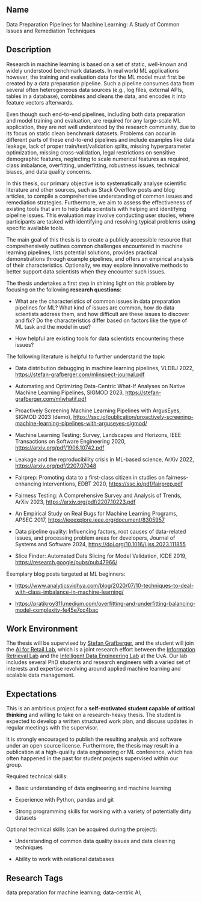 ## Name



Data Preparation Pipelines for Machine Learning: A Study of Common Issues and Remediation Techniques



## Description



Research in machine learning is based on a set of static, well-known and widely understood benchmark datasets. In real world ML applications however, the training and evaluation data for the ML model must first be created by a data preparation pipeline. Such a pipeline consumes data from several often heterogeneous data sources (e.g., log files, external APIs, tables in a database), combines and cleans the data, and encodes it into feature vectors afterwards.

Even though such end-to-end pipelines, including both data preparation and model training and evaluation, are required for any large-scale ML application, they are not well understood by the research community, due to its focus on static clean benchmark datasets. Problems can occur in different parts of these end-to-end pipelines and include examples like data leakage, lack of proper train/test/validation splits, missing hyperparameter optimization, missing cross-validation, legal restrictions on sensitive demographic features, neglecting to scale numerical features as required, class imbalance, overfitting, underfitting, robustness issues, technical biases, and data quality concerns.

In this thesis, our primary objective is to systematically analyse scientific literature and other sources, such as Stack Overflow posts and blog articles, to compile a comprehensive understanding of common issues and remediation strategies. Furthermore, we aim to assess the effectiveness of existing tools that aim to help data scientists with helping and identifying pipeline issues. This evaluation may involve conducting user studies, where participants are tasked with identifying and resolving typical problems using specific available tools.

The main goal of this thesis is to create a publicly accessible resource that comprehensively outlines common challenges encountered in machine learning pipelines, lists potential solutions, provides practical demonstrations through example pipelines, and offers an empirical analysis of their characteristics. Optionally, we may explore innovative methods to better support data scientists when they encounter such issues.



The thesis undertakes a first step in shining light on this problem by focusing on the following **research questions**:



 * What are the characteristics of common issues in data preparation pipelines for ML? What kind of issues are common, how do data scientists address them, and how difficult are these issues to discover and fix? Do the characteristics differ based on factors like the type of ML task and the model in use?

 * How helpful are existing tools for data scientists encountering these issues?



The following literature is helpful to further understand the topic

 * Data distribution debugging in machine learning pipelines, VLDBJ 2022, https://stefan-grafberger.com/mlinspect-journal.pdf

 * Automating and Optimizing Data-Centric What-If Analyses on Native Machine Learning Pipelines, SIGMOD 2023, https://stefan-grafberger.com/mlwhatif.pdf

* Proactively Screening Machine Learning Pipelines with ArgusEyes, SIGMOD 2023 (demo), https://ssc.io/publication/proactively-screening-machine-learning-pipelines-with-arguseyes-sigmod/

 * Machine Learning Testing: Survey, Landscapes and Horizons, IEEE Transactions on Software Engineering 2020, https://arxiv.org/pdf/1906.10742.pdf

 * Leakage and the reproducibility crisis in ML-based science, ArXiv 2022, https://arxiv.org/pdf/2207.07048

 * Fairprep: Promoting data to a first-class citizen in studies on fairness-enhancing interventions, EDBT 2020, https://ssc.io/pdf/fairprep.pdf

 * Fairness Testing: A Comprehensive Survey and Analysis of Trends, ArXiv 2023, https://arxiv.org/pdf/2207.10223.pdf

 * An Empirical Study on Real Bugs for Machine Learning Programs, APSEC 2017, https://ieeexplore.ieee.org/document/8305957

 * Data pipeline quality: Influencing factors, root causes of data-related issues, and processing problem areas for developers, Journal of Systems and Software 2024, https://doi.org/10.1016/j.jss.2023.111855

 * Slice Finder: Automated Data Slicing for Model Validation, ICDE 2019, https://research.google/pubs/pub47966/


Exemplary blog posts targeted at ML beginners: 

 * https://www.analyticsvidhya.com/blog/2020/07/10-techniques-to-deal-with-class-imbalance-in-machine-learning/

 * https://pratikroy311.medium.com/overfitting-and-underfitting-balancing-model-complexity-fe45e7cc4bac


 ## Work Environment

 

 The thesis will be supervised by [Stefan Grafberger](https://stefan-grafberger.com/), and the student will join the [AI for Retail Lab](https://icai.ai/airlab/), which is a joint research effort between the [Information Retrieval Lab](https://irlab.science.uva.nl/) and the [Intelligent Data Engineering Lab](https://indelab.org) at the UvA.  Our lab includes several PhD students and research engineers with a varied set of interests and expertise revolving around applied machine learning and scalable data management.

 

 ## Expectations

 

This is an ambitious project for a **self-motivated student capable of critical thinking** and willing to take on a research-heavy thesis. The student is expected to develop a written structured work plan, and discuss updates in regular meetings with the supervisor. 



It is strongly encouraged to publish the resulting analysis and software under an open source license. Furthermore, the thesis may result in a publication at a high-quality data engineering or ML conference, which has often happened in the past for student projects supervised within our group.



Required technical skills:

 * Basic understanding of data engineering and machine learning

 * Experience with Python, pandas and git

 * Strong programming skills for working with a variety of potentially dirty datasets



Optional technical skills (can be acquired during the project):

 * Understanding of common data quality issues and data cleaning techniques

 * Ability to work with relational databases





 ## Research Tags

 data preparation for machine learning; data-centric AI; 

 

 

